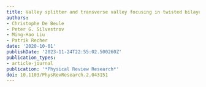 ```yaml
---
title: Valley splitter and transverse valley focusing in twisted bilayer graphene
authors:
- Christophe De Beule
- Peter G. Silvestrov
- Ming-Hao Liu
- Patrik Recher
date: '2020-10-01'
publishDate: '2023-11-24T22:55:02.500260Z'
publication_types:
- article-journal
publication: '*Physical Review Research*'
doi: 10.1103/PhysRevResearch.2.043151
---
```

